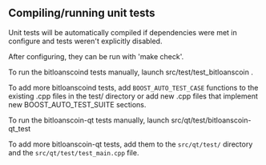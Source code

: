 Compiling/running unit tests
------------------------------------

Unit tests will be automatically compiled if dependencies were met in configure
and tests weren't explicitly disabled.

After configuring, they can be run with 'make check'.

To run the bitloanscoind tests manually, launch src/test/test_bitloanscoin .

To add more bitloanscoind tests, add `BOOST_AUTO_TEST_CASE` functions to the existing
.cpp files in the test/ directory or add new .cpp files that
implement new BOOST_AUTO_TEST_SUITE sections.

To run the bitloanscoin-qt tests manually, launch src/qt/test/bitloanscoin-qt_test

To add more bitloanscoin-qt tests, add them to the `src/qt/test/` directory and
the `src/qt/test/test_main.cpp` file.
